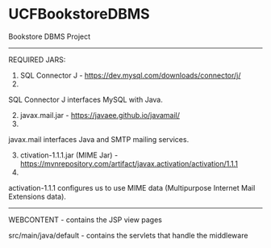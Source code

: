 # UCFBookstoreDBMS
Bookstore DBMS Project

----------------------------------------------------------------------
REQUIRED JARS: 
1. SQL Connector J - https://dev.mysql.com/downloads/connector/j/
2. 
SQL Connector J interfaces MySQL with Java.

2. javax.mail.jar - https://javaee.github.io/javamail/ 
3. 
javax.mail interfaces Java and SMTP mailing services.

3. ctivation-1.1.1.jar (MIME Jar) - https://mvnrepository.com/artifact/javax.activation/activation/1.1.1 
4. 
activation-1.1.1 configures us to use MIME data (Multipurpose Internet Mail Extensions data).

----------------------------------------------------------------------

WEBCONTENT - contains the JSP view pages 

src/main/java/default - contains the servlets that handle the middleware
